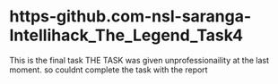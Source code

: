 # https-github.com-nsl-saranga-Intellihack_The_Legend_Task4
This is the final task
THE TASK was given unprofessionaility at the last moment. so couldnt complete the task with the report
